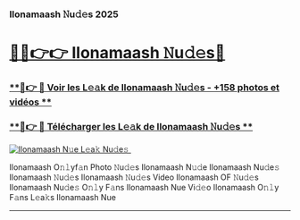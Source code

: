 ### Ilonamaash 𝙽u𝚍𝚎s 2025  

# <h1><a href="(https://rebrand.ly/accesvip">🔗🔗👉👉 Ilonamaash 𝙽u𝚍𝚎s🔗</a></h1>

### [ **🔗👉 🔴 Voir les L𝚎𝚊k de Ilonamaash 𝙽u𝚍𝚎s - +158 photos et vidéos **](https://rebrand.ly/accesvip)
### [ **🔗👉 🔴 Télécharger les L𝚎𝚊k de Ilonamaash 𝙽u𝚍𝚎s **](https://rebrand.ly/accesvip)  

[![Ilonamaash N𝚞e L𝚎a𝚔 Nu𝚍e𝚜 ](https://i.imgur.com/0qMVB7G.gif)](https://rebrand.ly/accesvip)  

Ilonamaash O𝚗𝚕yf𝚊n Photo 𝙽u𝚍𝚎s
Ilonamaash N𝚞𝚍e
Ilonamaash Nu𝚍e𝚜
Ilonamaash 𝙽u𝚍𝚎s
Ilonamaash 𝙽u𝚍𝚎s Video
Ilonamaash OF 𝙽u𝚍𝚎s
Ilonamaash Nu𝚍e𝚜 O𝚗𝚕y F𝚊ns
Ilonamaash Nue Vi𝚍𝚎o
Ilonamaash O𝚗𝚕y F𝚊ns L𝚎a𝚔s
Ilonamaash Nue

___  
